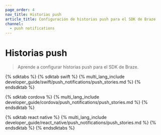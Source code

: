 ```yaml
---
page_order: 4
nav_title: Historias push
article_title: Configuración de historias push para el SDK de Braze
channel:
  - push notifications
---
```


# Historias push

> Aprende a configurar historias push para el SDK de Braze.

{% sdktabs %}
{% sdktab swift %}
{% multi_lang_include developer_guide/swift/push_notifications/push_stories.md %}
{% endsdktab %}

{% sdktab cordova %}
{% multi_lang_include developer_guide/cordova/push_notifications/push_stories.md %}
{% endsdktab %}

{% sdktab react native %}
{% multi_lang_include developer_guide/react_native/push_notifications/push_stories.md %}
{% endsdktab %}
{% endsdktabs %}
